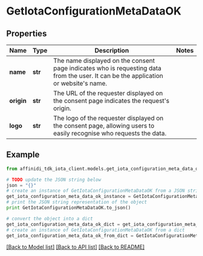# GetIotaConfigurationMetaDataOK

## Properties

| Name       | Type    | Description                                                                                                                             | Notes |
| ---------- | ------- | --------------------------------------------------------------------------------------------------------------------------------------- | ----- |
| **name**   | **str** | The name displayed on the consent page indicates who is requesting data from the user. It can be the application or website&#39;s name. |
| **origin** | **str** | The URL of the requester displayed on the consent page indicates the request&#39;s origin.                                              |
| **logo**   | **str** | The logo of the requester displayed on the consent page, allowing users to easily recognise who requests the data.                      |

## Example

```python
from affinidi_tdk_iota_client.models.get_iota_configuration_meta_data_ok import GetIotaConfigurationMetaDataOK

# TODO update the JSON string below
json = "{}"
# create an instance of GetIotaConfigurationMetaDataOK from a JSON string
get_iota_configuration_meta_data_ok_instance = GetIotaConfigurationMetaDataOK.from_json(json)
# print the JSON string representation of the object
print GetIotaConfigurationMetaDataOK.to_json()

# convert the object into a dict
get_iota_configuration_meta_data_ok_dict = get_iota_configuration_meta_data_ok_instance.to_dict()
# create an instance of GetIotaConfigurationMetaDataOK from a dict
get_iota_configuration_meta_data_ok_from_dict = GetIotaConfigurationMetaDataOK.from_dict(get_iota_configuration_meta_data_ok_dict)
```

[[Back to Model list]](../README.md#documentation-for-models) [[Back to API list]](../README.md#documentation-for-api-endpoints) [[Back to README]](../README.md)
